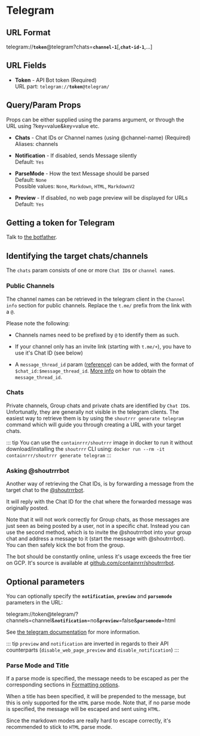 # Telegram

## URL Format

<span class="bk">telegram://**`token`**@telegram?chats=**`channel-1`**[,__`chat-id-1`__,...]</span>

## URL Fields

- **Token** - API Bot token (Required)<br>
  URL part: <code>telegram://<strong>token</strong>@telegram/</code>

## Query/Param Props

Props can be either supplied using the params argument, or through the URL using
?key=value&key=value etc.

- **Chats** - Chat IDs or Channel names (using @channel-name) (Required)<br>
  Aliases: channels

- **Notification** - If disabled, sends Message silently<br>
  Default: `Yes`

- **ParseMode** - How the text Message should be parsed<br>
  Default: `None`<br>
  Possible values: `None`, `Markdown`, `HTML`, `MarkdownV2`

- **Preview** - If disabled, no web page preview will be displayed for URLs<br>
  Default: `Yes`

## Getting a token for Telegram

Talk to [the botfather](https://core.telegram.org/bots#6-botfather).

## Identifying the target chats/channels

The `chats` param consists of one or more `Chat ID`s or `channel name`s.

### Public Channels

The channel names can be retrieved in the telegram client in the `Channel info` section for public channels.
Replace the `t.me/` prefix from the link with a `@`.

Please note the following:

- Channels names need to be prefixed by `@` to identify them as such.

- If your channel only has an invite link (starting with `t.me/+`), you have to use it's Chat ID (see below)

- A `message_thread_id` param ([reference](https://core.telegram.org/bots/api#sendmessage)) can be added, with the format of `$chat_id:$message_thread_id`. [More info](https://stackoverflow.com/questions/74773675/how-to-get-topic-id-for-telegram-group-chat/75178418#75178418) on how to obtain the `message_thread_id`.

### Chats

Private channels, Group chats and private chats are identified by `Chat ID`s. Unfortunatly, they are generally not visible in the
telegram clients.
The easiest way to retrieve them is by using the `shoutrrr generate telegram` command which will guide you through
creating a URL with your target chats.

::: tip
You can use the `containrrr/shoutrrr` image in docker to run it without download/installing the `shoutrrr` CLI using:
`docker run --rm -it containrrr/shoutrrr generate telegram`
:::

### Asking @shoutrrrbot

Another way of retrieving the Chat IDs, is by forwarding a message from the target chat to the [@shoutrrrbot](https://t.me/shoutrrrbot).

It will reply with the Chat ID for the chat where the forwarded message was originally posted.

Note that it will not work correctly for Group chats, as those messages are just seen as being posted by a user, not in a specific chat.
Instead you can use the second method, which is to invite the @shoutrrrbot into your group chat and address a message to it (start the message with @shoutrrrbot). You can then safely kick the bot from the group.

The bot should be constantly online, unless it's usage exceeds the free tier on GCP. It's source is available at [github.com/containrrr/shoutrrrbot](https://github.com/containrrr/shoutrrrbot).

## Optional parameters

You can optionally specify the **`notification`**, **`preview`** and **`parsemode`** parameters in the URL:

<span class="bk">telegram://token@telegram/?channels=channel&**`notification`**=no&**`preview`**=false&**`parsemode`**=html</span>

See [the telegram documentation](https://core.telegram.org/bots/api#sendmessage) for more information.

::: tip
`preview` and `notification` are inverted in regards to their API counterparts (`disable_web_page_preview` and `disable_notification`)
:::

### Parse Mode and Title

If a parse mode is specified, the message needs to be escaped as per the corresponding sections in
[Formatting options](https://core.telegram.org/bots/api#formatting-options).

When a title has been specified, it will be prepended to the message, but this is only supported for
the `HTML` parse mode. Note that, if no parse mode is specified, the message will be escaped and sent using `HTML`.

Since the markdown modes are really hard to escape correctly, it's recommended to stick to `HTML` parse mode.
